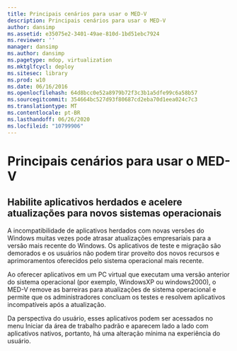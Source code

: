 ```yaml
---
title: Principais cenários para usar o MED-V
description: Principais cenários para usar o MED-V
author: dansimp
ms.assetid: e35075e2-3401-49ae-810d-1bd51ebc7924
ms.reviewer: ''
manager: dansimp
ms.author: dansimp
ms.pagetype: mdop, virtualization
ms.mktglfcycl: deploy
ms.sitesec: library
ms.prod: w10
ms.date: 06/16/2016
ms.openlocfilehash: 64d8bcc0e52a8979b72f3c3b1a5dfe99c6a58b57
ms.sourcegitcommit: 354664bc527d93f80687cd2eba70d1eea024c7c3
ms.translationtype: MT
ms.contentlocale: pt-BR
ms.lasthandoff: 06/26/2020
ms.locfileid: "10799906"
---
```

# Principais cenários para usar o MED-V


## Habilite aplicativos herdados e acelere atualizações para novos sistemas operacionais


A incompatibilidade de aplicativos herdados com novas versões do Windows muitas vezes pode atrasar atualizações empresariais para a versão mais recente do Windows. Os aplicativos de teste e migração são demorados e os usuários não podem tirar proveito dos novos recursos e aprimoramentos oferecidos pelo sistema operacional mais recente.

Ao oferecer aplicativos em um PC virtual que executam uma versão anterior do sistema operacional (por exemplo, WindowsXP ou windows2000), o MED-V remove as barreiras para atualizações de sistema operacional e permite que os administradores concluam os testes e resolvem aplicativos incompatíveis após a atualização.

Da perspectiva do usuário, esses aplicativos podem ser acessados no menu Iniciar da área de trabalho padrão e aparecem lado a lado com aplicativos nativos, portanto, há uma alteração mínima na experiência do usuário.

 

 





